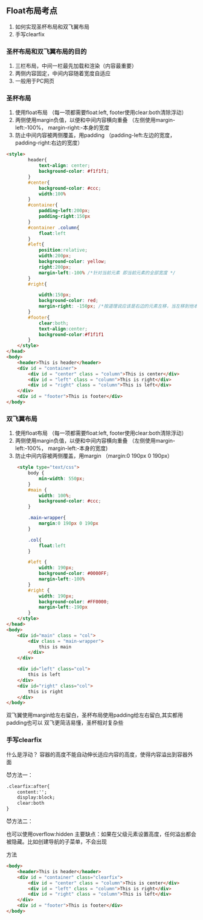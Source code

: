 ## Float布局考点
1. 如何实现圣杯布局和双飞翼布局
2. 手写clearfix

### 圣杯布局和双飞翼布局的目的

1. 三栏布局，中间一栏最先加载和渲染（内容最重要）
2. 两侧内容固定，中间内容随着宽度自适应
3. 一般用于PC网页

### 圣杯布局

1. 使用float布局 （每一项都需要float:left, footer使用clear:both清除浮动）
2. 两侧使用margin负值，以便和中间内容横向重叠 （左侧使用margin-left:-100%， margin-right:-本身的宽度
3. 防止中间内容被两侧覆盖，用padding （padding-left:左边的宽度， padding-right:右边的宽度）

```html
<style>
        header{
            text-align: center;
            background-color: #f1f1f1;
        }
        #center{
            background-color: #ccc;
            width:100%
        }
        #container{
            padding-left:200px;
            padding-right:150px
        }
        #container .column{
            float:left
        }
        #left{
            position:relative;
            width:200px;
            background-color: yellow;
            right:200px;
            margin-left:-100% /*针对当前元素 即当前元素的全部宽度 */
        }
        #right{

            width:150px;
            background-color: red;
            margin-right: -150px; /*按道理说应该是右边的元素左移，当左移到他本身的宽度时候，就相当于他没有宽度了，所以就上去了 */
        }
        #footer{
            clear:both;
            text-align:center;
            background-color:#f1f1f1
        }
    </style>
</head>
<body>
    <header>This is header</header>
    <div id = "container">
        <div id = "center" class = "column">This is center</div>
        <div id = "left" class = "column">This is right</div>
        <div id = "right" class = "column">This is left</div>
    </div>
    <div id = "footer">This is footer</div>
</body>
```

### 双飞翼布局
1. 使用float布局 （每一项都需要float:left, footer使用clear:both清除浮动）
2. 两侧使用margin负值，以便和中间内容横向重叠 （左侧使用margin-left:-100%， margin-left:-本身的宽度)
3. 防止中间内容被两侧覆盖，用margin （margin:0 190px 0 190px）

```html
    <style type="text/css">
        body {
            min-width: 550px;
        }
        #main {
            width: 100%;
            background-color: #ccc;
        }

        .main-wrapper{
            margin:0 190px 0 190px
        }

        .col{
            float:left
        }

        #left {
            width: 190px;
            background-color: #0000FF;
            margin-left:-100%
        }
        #right {
            width: 190px;
            background-color: #FF0000;
            margin-left:-190px
        }
    </style>
</head>
<body>
    <div id="main" class = "col">
        <div class = "main-wrapper">
            this is main   
        </div>
    </div>

    <div id="left" class="col">
        this is left
    </div>
    <div id="right" class="col">
        this is right
    </div>
</body>
```

双飞翼使用margin给左右留白，圣杯布局使用padding给左右留白,其实都用padding也可以
双飞更简洁易懂，圣杯相对复杂些



### 手写clearfix

什么是浮动？ 容器的高度不能自动伸长适应内容的高度，使得内容溢出到容器外面

😈方法一：

```html
.clearfix:after{
    content:'';
    display:block;
    clear:both
}
```
😈方法二：

也可以使用overflow:hidden 
主要缺点：如果在父级元素设置高度，任何溢出都会被隐藏。比如创建导航的子菜单，不会出现


方法


```html
<body>
    <header>This is header</header>
    <div id = "container" class="clearfix">
        <div id = "center" class = "column">This is center</div>
        <div id = "left" class = "column">This is right</div>
        <div id = "right" class = "column">This is left</div>
    </div>
    <div id = "footer">This is footer</div>
</body>
```


